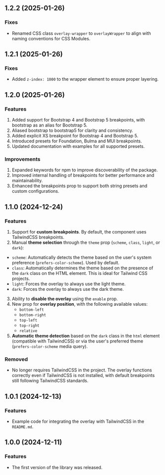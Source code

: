 ## 1.2.2 (2025-01-26)

### Fixes

- Renamed CSS class `overlay-wrapper` to `overlayWrapper` to align with naming conventions for CSS Modules.

## 1.2.1 (2025-01-26)

### Fixes

- Added `z-index: 1000` to the wrapper element to ensure proper layering.

## 1.2.0 (2025-01-26)

### Features

1. Added support for Bootstrap 4 and Bootstrap 5 breakpoints, with bootstrap as an alias for Bootstrap 5.
2. Aliased bootstrap to bootstrap5 for clarity and consistency.
3. Added explicit XS breakpoint for Bootstrap 4 and Bootstrap 5.
4. Introduced presets for Foundation, Bulma and MUI breakpoints.
5. Updated documentation with examples for all supported presets.

### Improvements

1. Expanded keywords for npm to improve discoverability of the package.
2. Improved internal handling of breakpoints for better performance and maintainability.
3. Enhanced the breakpoints prop to support both string presets and custom configurations.

## 1.1.0 (2024-12-24)

### Features

1. Support for **custom breakpoints**. By default, the component uses TailwindCSS breakpoints.
2. Manual **theme selection** through the `theme` prop (`scheme`, `class`, `light`, or `dark`):

- `scheme`: Automatically detects the theme based on the user's system preference (`prefers-color-scheme`). Used by default.
- `class`: Automatically determines the theme based on the presence of the `dark` class on the HTML element. This is ideal for Tailwind CSS projects.
- `light`: Forces the overlay to always use the light theme.
- `dark`: Forces the overlay to always use the dark theme.

3. Ability to **disable the overlay** using the `enable` prop.
4. New prop for **overlay position**, with the following available values:
   - `bottom-left`
   - `bottom-right`
   - `top-left`
   - `top-right`
   - `relative`
5. **Automatic theme detection** based on the `dark` class in the `html` element (compatible with TailwindCSS) or via the user's preferred theme (`prefers-color-scheme` media query).

### Removed

- No longer requires TailwindCSS in the project. The overlay functions correctly even if TailwindCSS is not installed, with default breakpoints still following TailwindCSS standards.

## 1.0.1 (2024-12-13)

### Features

- Example code for integrating the overlay with TailwindCSS in the `README.md`.

## 1.0.0 (2024-12-11)

### Features

- The first version of the library was released.
